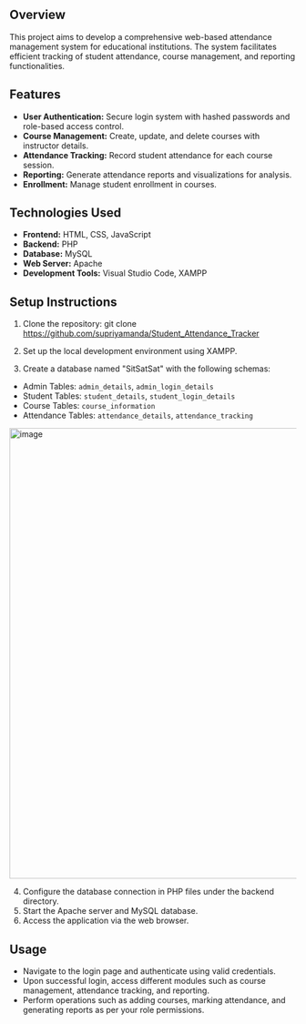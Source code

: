 
## Overview

This project aims to develop a comprehensive web-based attendance management system for educational institutions. The system facilitates efficient tracking of student attendance, course management, and reporting functionalities.

## Features

- **User Authentication:** Secure login system with hashed passwords and role-based access control.
- **Course Management:** Create, update, and delete courses with instructor details.
- **Attendance Tracking:** Record student attendance for each course session.
- **Reporting:** Generate attendance reports and visualizations for analysis.
- **Enrollment:** Manage student enrollment in courses.

## Technologies Used

- **Frontend:** HTML, CSS, JavaScript
- **Backend:** PHP
- **Database:** MySQL
- **Web Server:** Apache
- **Development Tools:** Visual Studio Code, XAMPP

## Setup Instructions

1. Clone the repository:
git clone https://github.com/supriyamanda/Student_Attendance_Tracker


2. Set up the local development environment using XAMPP.
3. Create a database named "SitSatSat" with the following schemas:
- Admin Tables: `admin_details`, `admin_login_details`
- Student Tables: `student_details`, `student_login_details`
- Course Tables: `course_information`
- Attendance Tables: `attendance_details`, `attendance_tracking`
<img width="792" alt="image" src="https://github.com/AjayKonkitala/Student_Attendance_Tracker/assets/159104572/0583b240-e0fa-4083-a78d-597f47924f2f">



4. Configure the database connection in PHP files under the backend directory.
5. Start the Apache server and MySQL database.
6. Access the application via the web browser.

## Usage

- Navigate to the login page and authenticate using valid credentials.
- Upon successful login, access different modules such as course management, attendance tracking, and reporting.
- Perform operations such as adding courses, marking attendance, and generating reports as per your role permissions.

